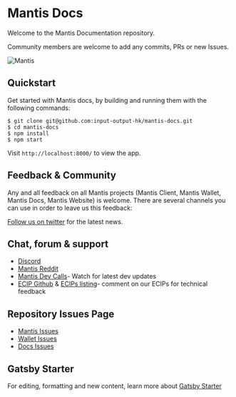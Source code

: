 # Mantis Docs

Welcome to the Mantis Documentation repository.

Community members are welcome to add any commits, PRs or new Issues.

![Mantis](https://raw.githubusercontent.com/input-output-hk/mantis-docs/main/static/images/mantis-docs-logo.png?token=AACARPXTXXR472XQQJXAV4273DZVI)


## Quickstart

Get started with Mantis docs, by building and running them with the following commands:

```
$ git clone git@github.com:input-output-hk/mantis-docs.git
$ cd mantis-docs
$ npm install
$ npm start
```

Visit `http://localhost:8000/` to view the app.

## Feedback & Community

Any and all feedback on all Mantis projects (Mantis Client, Mantis Wallet, Mantis Docs, Mantis Website) is welcome.
There are several channels you can use in order to leave us this feedback:

[Follow us on twitter](https://twitter.com/Mantis_IO) for the latest news.

## Chat, forum & support

* [Discord](https://discord.gg/7vUyWrN33p)
* [Mantis Reddit](https://www.reddit.com/r/mantisclient/)
* [Mantis Dev Calls](https://www.youtube.com/c/IohkIo/search?query=mantis)- Watch for latest dev updates
* [ECIP Github](https://github.com/ethereumclassic/ECIPs) & [ECIPs listing](https://ecips.ethereumclassic.org/)- comment on our ECIPs for technical feedback

## Repository Issues Page

* [Mantis Issues](https://github.com/input-output-hk/mantis/issues)
* [Wallet Issues](https://github.com/input-output-hk/mantis-wallet/issues)
* [Docs Issues](https://github.com/input-output-hk/mantis-docs/issues)

## Gatsby Starter

For editing, formatting and new content, learn more about [Gatsby Starter](https://www.gatsbyjs.com/docs/)
